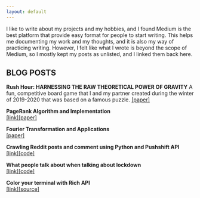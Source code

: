 ```yaml
---
layout: default
---
```


I like to write about my projects and my hobbies, and I found Medium is the best platform that provide easy format for people to start writing. This helps me documenting my work and my thoughts, and it is also my way of practicing writing. However, I felt like what I wrote is beyond the scope of Medium, so I mostly kept my posts as unlisted, and I linked them back here.

## BLOG POSTS

**Rush Hour: HARNESSING THE RAW THEORETICAL POWER OF GRAVITY**
A fun, competitive board game that I and my partner created during the winter of 2019-2020 that was based on a famous puzzle.
[\[paper\]](./assets/pdfs/rushhour.pdf)

**PageRank Algorithm and Implementation** <br />
[\[link\]](https://hvrlxy.github.io//PR.html)[\[paper\]](./assets/pdfs/PageRank.pdf)

**Fourier Transformation and Applications** <br />
[\[paper\]](./assets/pdfs/Discrete_Fourier_Tranformation.pdf)

**Crawling Reddit posts and comment using Python and Pushshift API** <br />
[\[link\]](https://medium.com/@hle5_28535/crawling-reddit-posts-and-comment-using-python-and-pushshift-api-cb4079de1bb)[\[code\]](https://github.com/hvrlxy/insomnia_analysis/tree/main/code/crawl)

**What people talk about when talking about lockdown** <br />
[\[link\]](https://medium.com/@hle5_28535/what-do-people-most-concern-during-lockdown-a97c56761f87)[\[code\]](https://github.com/hvrlxy/lockdown_stress)

**Color your terminal with Rich API** <br />
[\[link\]](https://medium.com/@hle5_28535/color-your-terminal-with-rich-api-b2c9cf6a7b88)[\[source\]](https://rich.readthedocs.io/en/latest/index.html)
